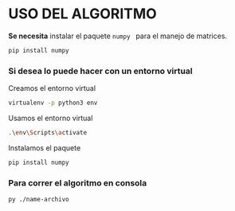 # USO DEL ALGORITMO

**Se necesita** instalar el paquete `numpy ` para el manejo de matrices.
```sh
pip install numpy
```
### Si desea lo puede hacer con un entorno virtual

Creamos el entorno virtual
```sh
virtualenv -p python3 env
```

Usamos el entorno virtual
```sh
.\env\Scripts\activate
```

Instalamos el paquete
```sh
pip install numpy
```

### Para correr el algoritmo en consola
```sh
py ./name-archivo
```